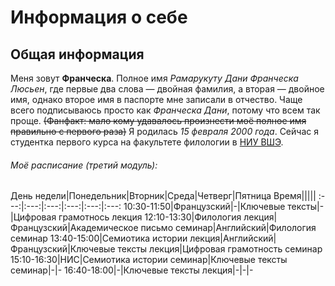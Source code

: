 # Информация о себе
## Общая информация
Меня зовут **Франческа**. Полное имя _Рамарукуту Дани Франческа Люсьен_, где первые два слова — двойная фамилия, а вторая — двойное имя, однако второе имя в паспорте мне записали в отчество. Чаще всего подписываюсь просто как _Франческа Дани_, потому что всем так проще. ~~(Фанфакт: мало кому удавалось произнести моё полное имя правильно с первого раза)~~ Я родилась *15 февраля 2000 года*. Сейчас я студентка первого курса на факультете филологии в [НИУ ВШЭ](https://www.hse.ru/ "HSE").




###### Моё расписание (третий модуль):
День недели|Понедельник|Вторник|Среда|Четверг|Пятница
Время|||||
:---:|:---:|:---:|:---:|:---:|:---:
10:30-11:50|Французский|-|Ключевые тексты|-|Цифровая грамотнось лекция
12:10-13:30|Филология лекция|Французский|Академическое письмо семинар|Английский|Филология семинар
13:40-15:00|Семиотика истории лекция|Английский|Французский|Ключевые тексты лекция|Цифровая грамотность семинар
15:10-16:30|НИС|Семиотика истории семинар|Ключевые тексты семинар|-|-
16:40-18:00|-|Ключевые тексты лекция|-|-|-
